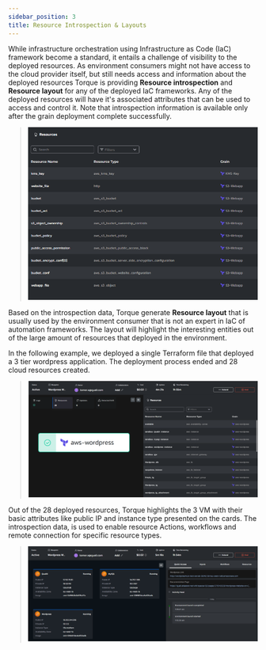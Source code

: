 ```yaml
---
sidebar_position: 3
title: Resource Introspection & Layouts
---
```


While infrastructure orchestration using Infrastructure as Code (IaC) framework become a standard, it entails a challenge of visibility to the deployed resources. As environment consumers might not have access to the cloud provider itself, but still needs access and information about the deployed resources Torque is providing __Resource introspection__ and __Resource layout__ for any of the deployed IaC frameworks. Any of the deployed resources will have it's associated attributes that can be used to access and control it. Note that introspection information is available only after the grain deployment complete successfully.


> ![Introspection](/img/env-resources.png)

Based on the introspection data, Torque generate __Resource layout__ that is usually used by the environment consumer that is not an expert in IaC of automation frameworks. The layout will highlight the interesting entities out of the large amount of resources that deployed in the environment.

In the following example, we deployed a single Terraform file that deployed a 3 tier wordpress application. The deployment process ended and 28 cloud resources created. 

> ![Introspection](/img/env-resources-infra.png)

Out of the 28 deployed resources, Torque highlights the 3 VM with their basic attributes like public IP and instance type presented on the cards. The introspection data, is used to enable resource Actions, workflows and remote connection for specific resource types.

> ![Introspection](/img/env-resources-view.png)
